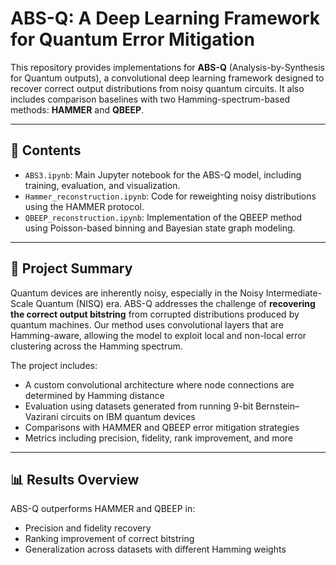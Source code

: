 # ABS-Q: A Deep Learning Framework for Quantum Error Mitigation

This repository provides implementations for **ABS-Q** (Analysis-by-Synthesis for Quantum outputs), a convolutional deep learning framework designed to recover correct output distributions from noisy quantum circuits. It also includes comparison baselines with two Hamming-spectrum-based methods: **HAMMER** and **QBEEP**.

---

## 📁 Contents

- `ABS3.ipynb`: Main Jupyter notebook for the ABS-Q model, including training, evaluation, and visualization.
- `Hammer_reconstruction.ipynb`: Code for reweighting noisy distributions using the HAMMER protocol.
- `QBEEP_reconstruction.ipynb`: Implementation of the QBEEP method using Poisson-based binning and Bayesian state graph modeling.
---

## 🧠 Project Summary

Quantum devices are inherently noisy, especially in the Noisy Intermediate-Scale Quantum (NISQ) era. ABS-Q addresses the challenge of **recovering the correct output bitstring** from corrupted distributions produced by quantum machines. Our method uses convolutional layers that are Hamming-aware, allowing the model to exploit local and non-local error clustering across the Hamming spectrum.

The project includes:
- A custom convolutional architecture where node connections are determined by Hamming distance
- Evaluation using datasets generated from running 9-bit Bernstein–Vazirani circuits on IBM quantum devices
- Comparisons with HAMMER and QBEEP error mitigation strategies
- Metrics including precision, fidelity, rank improvement, and more

---

## 📊 Results Overview

ABS-Q outperforms HAMMER and QBEEP in:
- Precision and fidelity recovery
- Ranking improvement of correct bitstring
- Generalization across datasets with different Hamming weights
